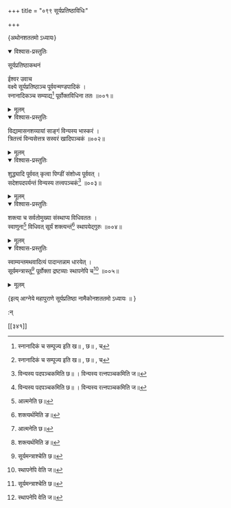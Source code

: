 +++
title = "०९९ सूर्यप्रतिष्ठाविधिः"

+++

\{अथोनशततमो ऽध्यायः\}


<details open><summary>विश्वास-प्रस्तुतिः</summary>

सूर्यप्रतिष्ठाकथनं  
    
ईश्वर उवाच  
वक्ष्ये सूर्यप्रतिष्ठाञ्च पूर्ववन्मण्डपादिकं   ।  
स्नानादिकञ्च सम्याद्य[^१] पूर्वोक्तविधिना ततः ॥००१॥
</details>

<details><summary>मूलम्</summary>

सूर्यप्रतिष्ठाकथनं  
    
ईश्वर उवाच  
वक्ष्ये सूर्यप्रतिष्ठाञ्च पूर्ववन्मण्डपादिकं   ।  
स्नानादिकञ्च सम्याद्य[^१] पूर्वोक्तविधिना ततः ॥००१॥
</details>  

<details open><summary>विश्वास-प्रस्तुतिः</summary>

विद्यामासनशय्यायां साङ्गं विन्यस्य भास्करं   ।  
त्रितत्त्वं विन्यसेत्तत्र सस्वरं खादिपञ्चकं ॥००२॥
</details>

<details><summary>मूलम्</summary>

विद्यामासनशय्यायां साङ्गं विन्यस्य भास्करं   ।  
त्रितत्त्वं विन्यसेत्तत्र सस्वरं खादिपञ्चकं ॥००२॥
</details>  

<details open><summary>विश्वास-प्रस्तुतिः</summary>

शुद्ध्यादि पूर्ववत् कृत्वा पिण्डीं संशोध्य पूर्ववत्   ।  
सदेशपदपर्यन्तं विन्यस्य तत्त्वपञ्चकं[^२] ॥००३॥
</details>

<details><summary>मूलम्</summary>

शुद्ध्यादि पूर्ववत् कृत्वा पिण्डीं संशोध्य पूर्ववत्   ।  
सदेशपदपर्यन्तं विन्यस्य तत्त्वपञ्चकं[^२] ॥००३॥
</details>  

<details open><summary>विश्वास-प्रस्तुतिः</summary>

शक्त्या च सर्वतोमुख्या संस्थाप्य विधिवततः ।  
स्वाणुना[^३] विधिवत् सूर्यं शक्त्यन्तं[^४] स्थापयेद्गुरुः   ॥००४॥
</details>

<details><summary>मूलम्</summary>

शक्त्या च सर्वतोमुख्या संस्थाप्य विधिवततः ।  
स्वाणुना[^३] विधिवत् सूर्यं शक्त्यन्तं[^४] स्थापयेद्गुरुः   ॥००४॥
</details>  

<details open><summary>विश्वास-प्रस्तुतिः</summary>

स्वाम्यन्तमथवादित्यं पादान्तन्नाम धारयेत् ।  
सूर्यमन्त्रास्तु[^५] पूर्वोक्ता द्रष्टव्याः स्थापनेपि च[^६]   ॥००५॥
</details>

<details><summary>मूलम्</summary>

स्वाम्यन्तमथवादित्यं पादान्तन्नाम धारयेत् ।  
सूर्यमन्त्रास्तु[^५] पूर्वोक्ता द्रष्टव्याः स्थापनेपि च[^६]   ॥००५॥
</details>  
    
\{इत्य् आग्नेये महापुराणे सूर्यप्रतिष्ठा नामैकोनशततमो ऽध्यायः ॥  }
    
:न्  
    
[^१]: स्नानादिकं च सम्पूज्य इति ख॥ , छ॥ , च  
    
[^२]: विन्यस्य पदपञ्चकमिति छ॥ । विन्यस्य रत्नपञ्चकमिति ज॥  
    
[^३]: आत्मनेति छ॥  
    
[^४]: शक्त्यर्थमिति ङ॥  
    
[^५]: सूर्यमन्त्राश्चेति छ॥  
    
[^६]: स्थापनेपि वेति ज॥  

[[३४१]]
    